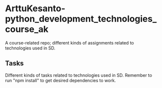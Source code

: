 # ArttuKesanto-python_development_technologies_course_ak
A course-related repo; different kinds of assignments related to technologies used in SD.

## Tasks

Different kinds of tasks related to technologies used in SD. Remember to run "npm install" to get desired dependencies to work.
